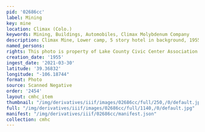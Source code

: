 ```yaml
---
pid: '02686cc'
label: Mining
key: mine
location: Climax (Colo.)
keywords: Mining, Buildings, Automobiles, Climax Molybdenum Company
description: Climax Mine, Lower camp, 5 story hotel in background, 1955
named_persons: 
rights: This photo is property of Lake County Civic Center Association.
creation_date: '1955'
ingest_date: '2021-03-30'
latitude: '39.36832'
longitude: "-106.18744"
format: Photo
source: Scanned Negative
order: '2454'
layout: cmhc_item
thumbnail: "/img/derivatives/iiif/images/02686cc/full/250,/0/default.jpg"
full: "/img/derivatives/iiif/images/02686cc/full/1140,/0/default.jpg"
manifest: "/img/derivatives/iiif/02686cc/manifest.json"
collection: cmhc
---
```

